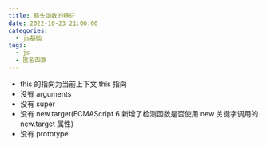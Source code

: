 ```yaml
---
title: 箭头函数的特征
date: 2022-10-23 21:00:00
categories:
  - js基础
tags:
  - js
  - 匿名函数
---
```


- this 的指向为当前上下文 this 指向
- 没有 arguments
- 没有 super
- 没有 new.target(ECMAScript 6 新增了检测函数是否使用 new 关键字调用的 new.target 属性)
- 没有 prototype
